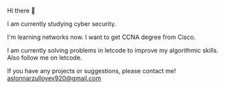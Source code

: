 Hi there 👋 

I am currently studying cyber security.

I'm learning networks now. I want to get CCNA degree from Cisco.

I am currently solving problems in letcode to improve my algorithmic skills. Also follow me on letcode.

If you have any projects or suggestions, please contact me! aslonnarzulloyev920@gmail.com
<!--
**Narzulloyev/Narzulloyev** is a ✨ _special_ ✨ repository because its `README.md` (this file) appears on your GitHub profile.

Here are some ideas to get you started:

- 🔭 I’m currently working on ...
- 🌱 I’m currently learning ...
- 👯 I’m looking to collaborate on ...
- 🤔 I’m looking for help with ...
- 💬 Ask me about ...
- 📫 How to reach me: ...
- 😄 Pronouns: ...
- ⚡ Fun fact: ...
-->
